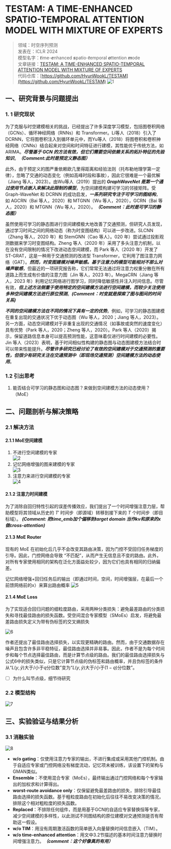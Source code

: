 # TESTAM: A TIME-ENHANCED SPATIO-TEMPORAL ATTENTION MODEL WITH MIXTURE OF EXPERTS

>领域：时空序列预测  
>发表在：ICLR 2024  
>模型名字：***t***ime-***e***nhanced ***s***patio-***t***emporal ***a***ttention ***m***ode  
>文章链接：[TESTAM: A TIME-ENHANCED SPATIO-TEMPORAL ATTENTION MODEL WITH MIXTURE OF EXPERTS](https://arxiv.org/abs/2403.02600)  
>代码仓库：[https://github.com/HyunWookL/TESTAM](https://github.com/HyunWookL/TESTAM)
![1](https://picgo-for-paper-reading.oss-cn-beijing.aliyuncs.com/img/![[2024_VLDB_BigST-20250302175945.png]].png)

## 一、研究背景与问题提出

### 1. 1 研究现状

为了克服与时空建模相关的挑战，已经提出了许多深度学习模型，包括图卷积网络（GCNs）、循环神经网络（RNNs）和 Transformer。Li等人（2018）引入了 DCRNN，它将图卷积注入到循环单元中，而Yu等人（2018）将图卷积和卷积神经网络（CNNs）结合起来对空间和时间特征进行建模，其性能优于传统方法，如 ARIMA。***尽管基于 GCN 的方法有效，但它们需要空间依赖关系的拓扑特征的先验知识***。***（Comment:此时是预定义静态图）***

此外，由于预定义的图严重依赖欧几里得距离和经验法则（托布勒地理学第一定律），忽略了交通的动态变化（例如高峰时段和事故），因此它很难是一个最优解（Jiang 等人，2023）。由Wu等人（2019）提出的 ***GraphWaveNet 是第一个通过使用节点嵌入来解决此限制的模型***，为空间建模构建可学习的邻接矩阵。受 Graph-WaveNet 和 DCRNN 的成功启发，***一系列研究专注于可学习的图结构***，如 AGCRN（Bai 等人，2020）和 MTGNN（Wu 等人，2020），GCRN（Bai 等人，2020）和 MTGNN（Wu 等人，2020）。***（Comment：此时是可学习的静态图）***

虽然使用可学习的静态图进行空间建模极大地改善了交通预测，但研究人员发现，通过学习时间之间的网络动态（称为时变图结构）可以进一步改进。SLCNN（Zhang 等人，2020 年）和 StemGNN（Cao 等人）。020 年）尝试通过投影观测数据来学习时变图结构。Zheng 等人（2020 年）采用了多头注意力机制，以在没有空间限制的情况下改进动态空间建模，而 Park 等人（2020 年）开发了 ST-GRAT，这是一种用于交通预测的改进型 Transformer，它利用了图注意力网络（GAT）。***然而，时变图建模对噪声敏感。基于注意力的模型可能相对不那么对噪声敏感***，但最近的一项研究报告称，它们常常无法通过将注意力权重分散在所有道路上而生成有价值的注意力图（Jin 等人，2023 年）。MegaCRN（Jiang 等人，2023 年）利用记忆网络进行图学习，同时降低敏感性并注入时间信息。尽管有效，***但上述方法侧重于使用特定的空间建模方法进行空间建模，而较少关注使用多种空间建模方法进行原位预测***。***(Comment：时变就是探索了图与图间的时间关系)***

***不同的空间建模方法在不同的情况下具有一定的优势***。例如，可学习的静态图建模在重复出现的交通状况下优于动态图（Wu 等人，2020；Jiang 等人，2023）。另一方面，动态空间建模对于非重复出现的交通情况（如事故或突然的速度变化）具有优势（Park 等人，2020；Zheng 等人，2020）。Park 等人（2020）揭示，保留道路信息本身可以提高预测性能，这意味着仅进行时间建模的必要性。Jin 等人（2023）表明，基于时间相似性构建的静态图与动态图建模方法结合时可以带来性能提升。***尽管许多研究已经讨论了有效的空间建模对于交通预测的重要性，但很少有研究关注在交通预测中（即现场交通预测）空间建模方法的动态使用***。

### 1.2 引出思考

1. 能否结合可学习的静态图和动态图？来做到空间建模方法的动态使用？（MoE）

## 二、问题剖析与解决策略

### 2.1 解决方法

#### 2.1.1 MoE空间建模

1. 不进行空间建模的专家  
![2](https://picgo-for-paper-reading.oss-cn-beijing.aliyuncs.com/img/20250306232941.png)
2. 记忆网络增强的图来建模的专家  
![3](https://picgo-for-paper-reading.oss-cn-beijing.aliyuncs.com/img/20250306232954.png)
3. 注意力来进行空间建模的专家  
![4](https://picgo-for-paper-reading.oss-cn-beijing.aliyuncs.com/img/20250306233019.png)

#### 2.1.2 注意力时间建模

为了消除自回归特性引起的误差传播效应，我们提出了一个时间增强注意力层，帮助模型将其领域从历史的 $T'$ 时间步（即源域）转移到接下来的 *T* 个时间步（即目标域）。
***(Comment: 把time_emb加个偏移到target domain 当作kv和原来的x做cross-attention)***

#### 2.1.3 MoE Router

现有的 MoE 在初始化后几乎不会改变其路由决策，因为门控不受回归任务梯度的引导。因此，门控网络会导致 “不匹配”，从而产生无信息且不变的路由。此外，对所有专家使用相同的架构在泛化方面益处较少，因为它们也具有相同的归纳偏差。

记忆网络增强+回归任务后的输出（即通过时间，空间，时间增强层，在最后一个前馈网络前的x）来算出路由概率
![5](https://picgo-for-paper-reading.oss-cn-beijing.aliyuncs.com/img/20250306234043.png)

#### 2.1.4 MoE Loss

为了实现适合回归问题的细粒度路由，采用两种分类损失：避免最差路由的分类损失和寻找最佳路由的损失函数。受空间混合专家模型（SMoEs）启发，将避免最差路由损失定义为带有伪标签的交叉熵损失

![6](https://picgo-for-paper-reading.oss-cn-beijing.aliyuncs.com/img/20250306234448.png)

作者还提出了最佳路由选择损失，以实现更精确的路由。然而，由于交通数据存在噪声且包含许多非平稳特征，最佳路由选择并非易事。因此，作者不是为每个时间步和每个节点选择最佳路由，而是计算节点级的路由。我们的最佳路由选择损失与公式6中的损失类似，只是它计算节点级的伪标签和路由概率，并且伪标签的条件从“$L(y, \hat{y})$大于/小于$q$分位数”变为“$L(y, \hat{y})$大于/小于$(1 - q)$分位数”。

- [ ] 为什么叫节点级，细节待研究

### 2.2 模型结构

![7](https://picgo-for-paper-reading.oss-cn-beijing.aliyuncs.com/img/![[2024_VLDB_BigST-20250302175945.png]].png)

## 三、实验验证与结果分析

### 3.1 消融实验

![8](https://picgo-for-paper-reading.oss-cn-beijing.aliyuncs.com/img/20250306235121.png)

- **w/o gating**：仅使用注意力专家的输出，不进行集成或采用其他门控机制。由于自适应专家或门控网络没有梯度流动，记忆项未被训练，该设置下的架构与GMAN类似。
- **Ensemble**：不使用混合专家（MoEs），最终输出通过门控网络和每个专家输出的加权求和计算得出。
- **worst-route avoidance only**：仅保留避免最差路由的损失，排除引导最佳路由选择的损失函数。基于粗粒度路由在初始化后往往不易改变决策的情况，排除这个相对粗粒度的损失函数。
- **Replaced**：不排除任何组件，而是用基于GCN的自适应专家替换恒等专家，减少空间建模的多样性，以此测试不同图结构的原位建模对交通预测是否有帮助这一假设。
- **w/o TIM**：用没有周期激活函数的简单嵌入向量替换时间信息嵌入（TIM）。
- **w/o time-enhanced attention**：用文中3.2节描述的基本时间注意力替换时间增强注意力。***（comment：这个好像真的有用）***
